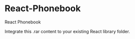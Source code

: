 # React-Phonebook
React Phonebook

Integrate this .rar content to your existing React library folder.
